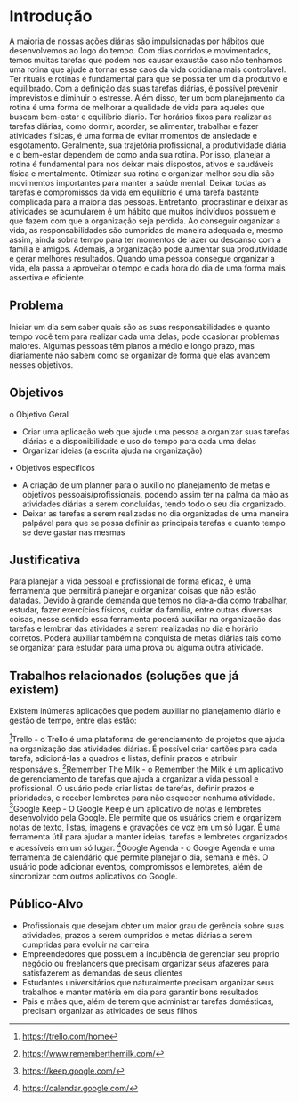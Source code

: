 # Introdução

A maioria de nossas ações diárias são impulsionadas por hábitos que desenvolvemos ao logo do tempo. Com dias corridos e movimentados, temos muitas tarefas que podem nos causar exaustão caso não tenhamos uma rotina que ajude a tornar esse caos da vida cotidiana mais controlável. Ter rituais e rotinas é fundamental para que se possa ter um dia produtivo e equilibrado. Com a definição das suas tarefas diárias, é possível prevenir imprevistos e diminuir o estresse. Além disso, ter um bom planejamento da rotina é uma forma de melhorar a qualidade de vida para aqueles que buscam bem-estar e equilíbrio diário. Ter horários fixos para realizar as tarefas diárias, como dormir, acordar, se alimentar, trabalhar e fazer atividades físicas, é uma forma de evitar momentos de ansiedade e esgotamento. 
Geralmente, sua trajetória profissional, a produtividade diária e o bem-estar dependem de como anda sua rotina. Por isso, planejar a rotina é fundamental para nos deixar mais dispostos, ativos e saudáveis física e mentalmente. Otimizar sua rotina e organizar melhor seu dia são movimentos importantes para manter a saúde mental. 
Deixar todas as tarefas e compromissos da vida em equilíbrio é uma tarefa bastante complicada para a maioria das pessoas. Entretanto, procrastinar e deixar as atividades se acumularem é um hábito que muitos indivíduos possuem e que fazem com que a organização seja perdida. Ao conseguir organizar a vida, as responsabilidades são cumpridas de maneira adequada e, mesmo assim, ainda sobra tempo para ter momentos de lazer ou descanso com a família e amigos. Ademais, a organização pode aumentar sua produtividade e gerar melhores resultados. Quando uma pessoa consegue organizar a vida, ela passa a aproveitar o tempo e cada hora do dia de uma forma mais assertiva e eficiente.

## Problema

Iniciar um dia sem saber quais são as suas responsabilidades e quanto tempo você tem para realizar cada uma delas, pode ocasionar problemas maiores.
Algumas pessoas têm planos a médio e longo prazo, mas diariamente não sabem como se organizar de forma que elas avancem nesses objetivos.

## Objetivos

o	Objetivo Geral
- Criar uma aplicação web que  ajude uma pessoa a organizar suas tarefas diárias e a disponibilidade e uso do tempo para cada uma delas
-	Organizar ideias (a escrita ajuda na organização)

 •	Objetivos específicos
-	A criação de um planner para o auxílio no planejamento de metas e objetivos pessoais/profissionais, podendo assim ter na palma da mão as atividades diárias a serem concluídas, tendo todo o seu dia organizado.
-	Deixar as tarefas a serem realizadas no dia organizadas de uma maneira palpável para que se possa definir as principais tarefas e quanto tempo se deve gastar nas mesmas

## Justificativa

Para planejar a vida pessoal e profissional de forma eficaz, é uma ferramenta que permitirá planejar e organizar coisas que não estão datadas.
Devido à grande demanda que temos no dia-a-dia como trabalhar, estudar, fazer exercícios físicos, cuidar da família, entre outras diversas coisas, nesse sentido essa ferramenta poderá auxiliar na organização das tarefas e lembrar das atividades a serem realizadas no dia e horário corretos. Poderá auxiliar também na conquista de metas diárias tais como se organizar para estudar para uma prova ou alguma outra atividade.

## Trabalhos relacionados (soluções que já existem)
Existem inúmeras aplicações que podem auxiliar no planejamento diário e gestão de tempo, entre elas estão:
[^1]:<https://trello.com/home>
[^2]:<https://www.rememberthemilk.com/>
[^3]:<https://keep.google.com/>
[^4]:<https://asana.com/>
[^5]:<https://calendar.google.com/>


[^1]Trello - o Trello é uma plataforma de gerenciamento de projetos que ajuda na organização das atividades diárias. É possível criar cartões para cada tarefa, adicioná-las a quadros e listas, definir prazos e atribuir responsáveis.
[^2]Remember The Milk - o Remember the Milk é um aplicativo de gerenciamento de tarefas que ajuda a organizar a vida pessoal e profissional. O usuário pode criar listas de tarefas, definir prazos e prioridades, e receber lembretes para não esquecer nenhuma atividade.
[^3]Google Keep - O Google Keep é um aplicativo de notas e lembretes desenvolvido pela Google. Ele permite que os usuários criem e organizem notas de texto, listas, imagens e gravações de voz em um só lugar. É uma ferramenta útil para ajudar a manter ideias, tarefas e lembretes organizados e acessíveis em um só lugar.
[^5]Google Agenda - o Google Agenda é uma ferramenta de calendário que permite planejar o dia, semana e mês. O usuário pode adicionar eventos, compromissos e lembretes, além de sincronizar com outros aplicativos do Google.

## Público-Alvo

- Profissionais que desejam obter um maior grau de gerência sobre suas atividades, prazos a serem cumpridos e metas diárias a serem cumpridas 
para evoluir na carreira
- Empreendedores que possuem a incubência de gerenciar seu próprio negócio ou freelancers que precisam organizar seus afazeres para satisfazerem as 
demandas de seus clientes
- Estudantes universitários que naturalmente precisam organizar seus trabalhos e manter matéria em dia para garantir bons resultados
- Pais e mães que, além de terem que administrar tarefas domésticas, precisam organizar as atividades de seus filhos

